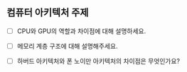 ## 컴퓨터 아키텍처 주제

- [ ] CPU와 GPU의 역할과 차이점에 대해 설명하세요.
- [ ] 메모리 계층 구조에 대해 설명해주세요.
- [ ] 하버드 아키텍처와 폰 노이만 아키텍처의 차이점은 무엇인가요?

